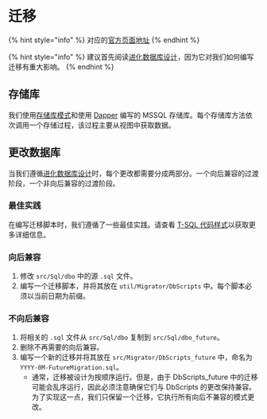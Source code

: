 # 迁移

{% hint style="info" %}
对应的[官方页面地址](https://contributing.bitwarden.com/server/mssql/migrations/)
{% endhint %}

{% hint style="info" %}
建议首先阅读[进化数据库设计](edd.md)，因为它对我们如何编写迁移有重大影响。
{% endhint %}

## 存储库 <a href="#repositories" id="repositories"></a>

我们使用[存储库模式](https://learn.microsoft.com/zh-cn/dotnet/architecture/microservices/microservice-ddd-cqrs-patterns/infrastructure-persistence-layer-design)和使用 [Dapper](https://github.com/DapperLib/Dapper) 编写的 MSSQL 存储库。每个存储库方法依次调用一个存储过程，该过程主要从视图中获取数据。

## 更改数据库 <a href="#changing-the-database" id="changing-the-database"></a>

当我们遵循[进化数据库设计](edd.md)时，每个更改都需要分成两部分。一个向后兼容的过渡阶段，一个非向后兼容的过渡阶段。

### 最佳实践 <a href="#best-practices" id="best-practices"></a>

在编写迁移脚本时，我们遵循了一些最佳实践。请查看 [T-SQL 代码样式](../../code-style/t-sql.md)以获取更多详细信息。

### 向后兼容 <a href="#backwards-compatible" id="backwards-compatible"></a>

1. 修改 `src/Sql/dbo` 中的源 `.sql` 文件。
2. 编写一个迁移脚本，并将其放在 `util/Migrator/DbScripts` 中。每个脚本必须以当前日期为前缀。

### 不向后兼容 <a href="#non-backwards-compatible" id="non-backwards-compatible"></a>

1. 将相关的 `.sql` 文件从 `src/Sql/dbo` 复制到 `src/Sql/dbo_future`。
2. 删除不再需要的向后兼容。
3. 编写一个新的迁移并将其放在 `src/Migrator/DbScripts_future` 中，命名为 `YYYY-0M-FutureMigration.sql`。
   * 通常，迁移被设计为按顺序运行。但是，由于 DbScripts\_future 中的迁移可能会乱序运行，因此必须注意确保它们与 DbScripts 的更改保持兼容。为了实现这一点，我们只保留一个迁移，它执行所有向后不兼容的模式更改。
